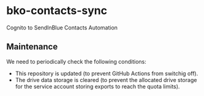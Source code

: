 # bko-contacts-sync
Cognito to SendInBlue Contacts Automation


## Maintenance

We need to periodically check the following conditions:

 * This repository is updated (to prevent GitHub Actions from switchig off).
 * The drive data storage is cleared (to prevent the allocated drive storage for the service account storing exports to reach the quota limits).

